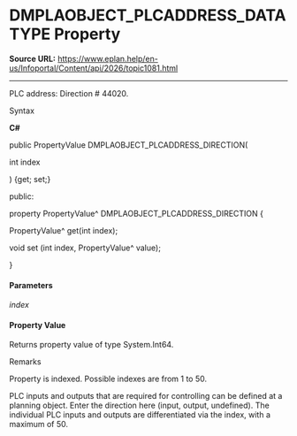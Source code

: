 # DMPLAOBJECT_PLCADDRESS_DATATYPE Property

**Source URL:** https://www.eplan.help/en-us/Infoportal/Content/api/2026/topic1081.html

---

PLC address: Direction # 44020.

Syntax

**C#**



public PropertyValue DMPLAOBJECT_PLCADDRESS_DIRECTION( 

   int index

) {get; set;}

public:

property PropertyValue^ DMPLAOBJECT_PLCADDRESS_DIRECTION {

   PropertyValue^ get(int index);

   void set (int index, PropertyValue^ value);

}


#### Parameters

*index*

#### Property Value

Returns property value of type System.Int64.

Remarks

Property is indexed. Possible indexes are from 1 to 50.

PLC inputs and outputs that are required for controlling can be defined at a planning object. Enter the direction here (input, output, undefined). The individual PLC inputs and outputs are differentiated via the index, with a maximum of 50.
